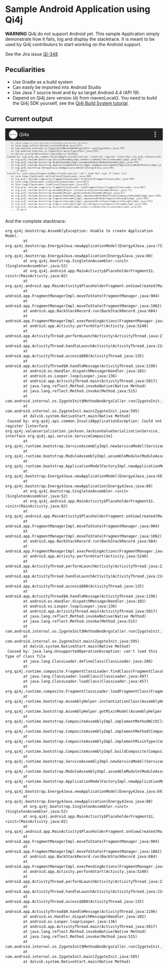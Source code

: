 # Sample Android Application using Qi4j

**WARNING**
Qi4j do not support Android yet.
This sample Application simply demonstrate how it fails, log and display the stacktrace.
It is meant to be used by Qi4j contributors to start working on the Android support.

See the Jira issue [QI-348](https://ops4j1.jira.com/browse/QI-348)


## Peculiarities

- Use Gradle as a build system
- Can easily be imported into Android Studio
- Use Java 7 source level and by so target Android 4.4 (API 19).
- Depend on Qi4j *zero* version (`0`) from mavenLocal().
 You need to build the Qi4j SDK yourself, see the
 [Qi4j Build System tutorial](http://qi4j.org/develop/build-system.html).


## Current output

![output](screenshot.png)

And the complete stacktrace:


    org.qi4j.bootstrap.AssemblyException: Unable to create Application Model.
            at org.qi4j.bootstrap.Energy4Java.newApplicationModel(Energy4Java.java:73)
            at org.qi4j.bootstrap.Energy4Java.newApplication(Energy4Java.java:80)
            at org.qi4j.bootstrap.SingletonAssembler.<init>(SingletonAssembler.java:52)
            at org.qi4j.android.app.MainActivity$PlaceholderFragment$1.<init>(MainActivity.java:82)
            at org.qi4j.android.app.MainActivity$PlaceholderFragment.onViewCreated(MainActivity.java:81)
            at android.app.FragmentManagerImpl.moveToState(FragmentManager.java:904)
            at android.app.FragmentManagerImpl.moveToState(FragmentManager.java:1062)
            at android.app.BackStackRecord.run(BackStackRecord.java:684)
            at android.app.FragmentManagerImpl.execPendingActions(FragmentManager.java:1447)
            at android.app.Activity.performStart(Activity.java:5240)
            at android.app.ActivityThread.performLaunchActivity(ActivityThread.java:2168)
            at android.app.ActivityThread.handleLaunchActivity(ActivityThread.java:2245)
            at android.app.ActivityThread.access$800(ActivityThread.java:135)
            at android.app.ActivityThread$H.handleMessage(ActivityThread.java:1196)
            at android.os.Handler.dispatchMessage(Handler.java:102)
            at android.os.Looper.loop(Looper.java:136)
            at android.app.ActivityThread.main(ActivityThread.java:5017)
            at java.lang.reflect.Method.invokeNative(Native Method)
            at java.lang.reflect.Method.invoke(Method.java:515)
            at com.android.internal.os.ZygoteInit$MethodAndArgsCaller.run(ZygoteInit.java:779)
            at com.android.internal.os.ZygoteInit.main(ZygoteInit.java:595)
            at dalvik.system.NativeStart.main(Native Method)
     Caused by: org.qi4j.api.common.InvalidApplicationException: Could not register [interface org.qi4j.valueserialization.jackson.JacksonValueSerializationService, interface org.qi4j.api.service.ServiceComposite]
            at org.qi4j.runtime.bootstrap.ServiceAssemblyImpl.newServiceModel(ServiceAssemblyImpl.java:74)
            at org.qi4j.runtime.bootstrap.ModuleAssemblyImpl.assembleModule(ModuleAssemblyImpl.java:476)
            at org.qi4j.runtime.bootstrap.ApplicationModelFactoryImpl.newApplicationModel(ApplicationModelFactoryImpl.java:86)
            at org.qi4j.bootstrap.Energy4Java.newApplicationModel(Energy4Java.java:69)
            at org.qi4j.bootstrap.Energy4Java.newApplication(Energy4Java.java:80)
            at org.qi4j.bootstrap.SingletonAssembler.<init>(SingletonAssembler.java:52)
            at org.qi4j.android.app.MainActivity$PlaceholderFragment$1.<init>(MainActivity.java:82)
            at org.qi4j.android.app.MainActivity$PlaceholderFragment.onViewCreated(MainActivity.java:81)
            at android.app.FragmentManagerImpl.moveToState(FragmentManager.java:904)
            at android.app.FragmentManagerImpl.moveToState(FragmentManager.java:1062)
            at android.app.BackStackRecord.run(BackStackRecord.java:684)
            at android.app.FragmentManagerImpl.execPendingActions(FragmentManager.java:1447)
            at android.app.Activity.performStart(Activity.java:5240)
            at android.app.ActivityThread.performLaunchActivity(ActivityThread.java:2168)
            at android.app.ActivityThread.handleLaunchActivity(ActivityThread.java:2245)
            at android.app.ActivityThread.access$800(ActivityThread.java:135)
            at android.app.ActivityThread$H.handleMessage(ActivityThread.java:1196)
            at android.os.Handler.dispatchMessage(Handler.java:102)
            at android.os.Looper.loop(Looper.java:136)
            at android.app.ActivityThread.main(ActivityThread.java:5017)
            at java.lang.reflect.Method.invokeNative(Native Method)
            at java.lang.reflect.Method.invoke(Method.java:515)
            at com.android.internal.os.ZygoteInit$MethodAndArgsCaller.run(ZygoteInit.java:779)
            at com.android.internal.os.ZygoteInit.main(ZygoteInit.java:595)
            at dalvik.system.NativeStart.main(Native Method)
     Caused by: java.lang.UnsupportedOperationException: can't load this type of class file
            at java.lang.ClassLoader.defineClass(ClassLoader.java:288)
            at org.qi4j.runtime.composite.FragmentClassLoader.findClass(FragmentClassLoader.java:104)
            at java.lang.ClassLoader.loadClass(ClassLoader.java:497)
            at java.lang.ClassLoader.loadClass(ClassLoader.java:457)
            at org.qi4j.runtime.composite.FragmentClassLoader.loadFragmentClass(FragmentClassLoader.java:802)
            at org.qi4j.runtime.bootstrap.AssemblyHelper.instantiationClass(AssemblyHelper.java:72)
            at org.qi4j.runtime.bootstrap.AssemblyHelper.getMixinModel(AssemblyHelper.java:47)
            at org.qi4j.runtime.bootstrap.CompositeAssemblyImpl.implementMethodWithClass(CompositeAssemblyImpl.java:348)
            at org.qi4j.runtime.bootstrap.CompositeAssemblyImpl.implementMethod(CompositeAssemblyImpl.java:296)
            at org.qi4j.runtime.bootstrap.CompositeAssemblyImpl.implementMixinType(CompositeAssemblyImpl.java:213)
            at org.qi4j.runtime.bootstrap.CompositeAssemblyImpl.buildComposite(CompositeAssemblyImpl.java:180)
            at org.qi4j.runtime.bootstrap.ServiceAssemblyImpl.newServiceModel(ServiceAssemblyImpl.java:64)
            at org.qi4j.runtime.bootstrap.ModuleAssemblyImpl.assembleModule(ModuleAssemblyImpl.java:476)
            at org.qi4j.runtime.bootstrap.ApplicationModelFactoryImpl.newApplicationModel(ApplicationModelFactoryImpl.java:86)
            at org.qi4j.bootstrap.Energy4Java.newApplicationModel(Energy4Java.java:69)
            at org.qi4j.bootstrap.Energy4Java.newApplication(Energy4Java.java:80)
            at org.qi4j.bootstrap.SingletonAssembler.<init>(SingletonAssembler.java:52)
            at org.qi4j.android.app.MainActivity$PlaceholderFragment$1.<init>(MainActivity.java:82)
            at org.qi4j.android.app.MainActivity$PlaceholderFragment.onViewCreated(MainActivity.java:81)
            at android.app.FragmentManagerImpl.moveToState(FragmentManager.java:904)
            at android.app.FragmentManagerImpl.moveToState(FragmentManager.java:1062)
            at android.app.BackStackRecord.run(BackStackRecord.java:684)
            at android.app.FragmentManagerImpl.execPendingActions(FragmentManager.java:1447)
            at android.app.Activity.performStart(Activity.java:5240)
            at android.app.ActivityThread.performLaunchActivity(ActivityThread.java:2168)
            at android.app.ActivityThread.handleLaunchActivity(ActivityThread.java:2245)
            at android.app.ActivityThread.access$800(ActivityThread.java:135)
            at android.app.ActivityThread$H.handleMessage(ActivityThread.java:1196)
            at android.os.Handler.dispatchMessage(Handler.java:102)
            at android.os.Looper.loop(Looper.java:136)
            at android.app.ActivityThread.main(ActivityThread.java:5017)
            at java.lang.reflect.Method.invokeNative(Native Method)
            at java.lang.reflect.Method.invoke(Method.java:515)
            at com.android.internal.os.ZygoteInit$MethodAndArgsCaller.run(ZygoteInit.java:779)
            at com.android.internal.os.ZygoteInit.main(ZygoteInit.java:595)
            at dalvik.system.NativeStart.main(Native Method)

